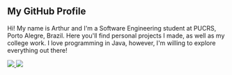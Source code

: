 ## My GitHub Profile

Hi! My name is Arthur and I'm a Software Engineering student at PUCRS, Porto Alegre, Brazil. Here you'll find personal projects I made, as well as my college work. I love programming in Java, however, I'm willing to explore everything out there!

<a href="https://github.com/anuraghazra/github-readme-stats">
  <img src="https://github-readme-stats.vercel.app/api?username=ArthurSudbrackIbarra&count_private=true&show_icons=true&hide_border=true&theme=dracula&border_radius=25"/>
</a>
<a href="https://github.com/anuraghazra/github-readme-stats">
  <img src="https://github-readme-stats.vercel.app/api/top-langs/?username=ArthurSudbrackIbarra&langs_count=10&layout=compact&hide_border=true&theme=dracula&border_radius=25"/>
</a>

<!--
Here are some ideas to get you started:

- 🔭 I’m currently working on ...
- 🌱 I’m currently learning ...
- 👯 I’m looking to collaborate on ...
- 🤔 I’m looking for help with ...
- 💬 Ask me about ...
- 📫 How to reach me: ...
- 😄 Pronouns: ...
- ⚡ Fun fact: ...
-->
